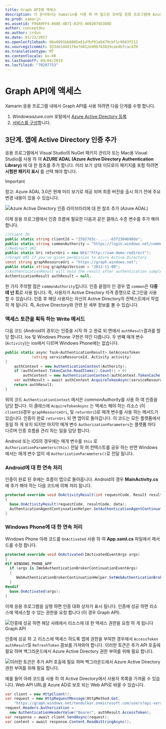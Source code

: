 ```yaml
---
title: Graph API에 액세스
description: 이 문서에서는 Xamarin을 사용 하 여 빌드된 모바일 응용 프로그램에 Azure Active Directory 인증을 추가 하는 방법에 대해 설명 합니다.
ms.prod: xamarin
ms.assetid: F94A9FF4-068E-4B71-81FE-46920745380D
author: conceptdev
ms.author: crdun
ms.date: 03/23/2017
ms.openlocfilehash: 96e0991bb0805e61dfbf91e8479cbf1c9943f212
ms.sourcegitcommit: 933de144d1fbe7d412e49b743839cae4bfcac439
ms.translationtype: MT
ms.contentlocale: ko-KR
ms.lasthandoff: 09/04/2019
ms.locfileid: "70287753"
---
```

# <a name="accessing-the-graph-api"></a>Graph API에 액세스

Xamarin 응용 프로그램 내에서 Graph API를 사용 하려면 다음 단계를 수행 합니다.

1. *Windowsazure.com* 포털에서 [Azure Active Directory 등록](~/cross-platform/data-cloud/active-directory/get-started/register.md)
2. [서비스를 구성](~/cross-platform/data-cloud/active-directory/get-started/configure.md)합니다.

## <a name="step-3-adding-active-directory-authentication-to-an-app"></a>3단계. 앱에 Active Directory 인증 추가

응용 프로그램에서 Visual Studio의 NuGet 패키지 관리자 또는 Mac용 Visual Studio를 사용 하 여 **AZURE ADAL (Azure Active Directory Authentication Library)** 에 대 한 참조를 추가 합니다.
미리 보기 상태 이므로이 패키지를 포함 하려면 **시험판 패키지 표시** 를 선택 해야 합니다.

> [!IMPORTANT]
> 참고: Azure ADAL 3.0은 현재 미리 보기로 제공 되며 최종 버전을 출시 하기 전에 주요 변경 내용이 있을 수 있습니다. 


![](graph-images/06.-adal-nuget-package.jpg "Azure Active Directory 인증 라이브러리에 대 한 참조 추가 (Azure ADAL)")

이제 응용 프로그램에서 인증 흐름에 필요한 다음과 같은 클래스 수준 변수를 추가 해야 합니다.

```csharp
//Client ID
public static string clientId = "25927d3c-.....-63f2304b90de";
public static string commonAuthority = "https://login.windows.net/common"
//Redirect URI
public static Uri returnUri = new Uri("http://xam-demo-redirect");
//Graph URI if you've given permission to Azure Active Directory
const string graphResourceUri = "https://graph.windows.net";
public static string graphApiVersion = "2013-11-08";
//AuthenticationResult will hold the result after authentication completes
AuthenticationResult authResult = null;
```

한 가지 주의할 점은 `commonAuthority`입니다. 인증 끝점이 인 경우 앱 `common`은 **다중 테 넌 트**로 사용 됩니다. 즉, 사용자가 Active Directory 자격 증명으로 로그인을 사용할 수 있습니다. 인증 후 해당 사용자는 자신의 Active Directory의 컨텍스트에서 작업 하 게 됩니다. 즉, Active Directory와 관련 된 세부 정보를 볼 수 있습니다.

### <a name="write-method-to-acquire-access-token"></a>액세스 토큰을 획득 하는 Write 메서드

다음 코드 (Android의 경우)는 인증을 시작 하 고 완료 되 면에서 `authResult`결과를 할당 합니다. Ios 및 Windows Phone 구현은 약간 다릅니다. 두 번째 매개 변수 (`Activity`)는 ios에서 다르며 Windows Phone에는 없습니다.

```csharp
public static async Task<AuthenticationResult> GetAccessToken
            (string serviceResourceId, Activity activity)
{
    authContext = new AuthenticationContext(Authority);
    if (authContext.TokenCache.ReadItems().Count() > 0)
        authContext = new AuthenticationContext(authContext.TokenCache.ReadItems().First().Authority);
    var authResult = await authContext.AcquireTokenAsync(serviceResourceId, clientId, returnUri, new AuthorizationParameters(activity));
    return authResult;
}  
```

위의 코드 `AuthenticationContext` 에서은 commonAuthority를 사용 하 여 인증을 담당 합니다. 이 클래스에 `AcquireTokenAsync` 는 액세스 해야 하는 리소스 (이 `clientId`경우 `graphResourceUri`, 및 `returnUri`)로 매개 변수를 사용 하는 메서드가 있습니다. 인증이 완료 `returnUri` 되 면 앱이로 돌아갑니다. 이 코드는 모든 플랫폼에서 동일 하 게 유지 되지만 마지막 매개 변수 `AuthorizationParameters`는 플랫폼 마다 다르며 인증 흐름을 관리 하는 일을 담당 합니다.

Android 또는 iOS의 경우에는 매개 변수를 `this` 로 `AuthorizationParameters(this)` 전달 하 여 컨텍스트를 공유 하는 반면 Windows에서는 매개 변수 없이 새 `AuthorizationParameters()`로 전달 됩니다.

### <a name="handle-continuation-for-android"></a>Android에 대 한 연속 처리

인증이 완료 된 후에는 흐름이 앱으로 돌아옵니다. Android의 경우 **MainActivity.cs**에 추가 해야 하는 다음 코드에 의해 처리 됩니다.


```csharp
protected override void OnActivityResult(int requestCode, Result resultCode, Intent data)
{
  base.OnActivityResult(requestCode, resultCode, data);
  AuthenticationAgentContinuationHelper.SetAuthenticationAgentContinuationEventArgs(requestCode, resultCode, data);
}
```

### <a name="handle-continuation-for-windows-phone"></a>Windows Phone에 대 한 연속 처리

Windows Phone 아래 코드를 `OnActivated` 사용 하 여 **App.xaml.cs** 파일에서 메서드를 수정 합니다.

```csharp
protected override void OnActivated(IActivatedEventArgs args)
{
#if WINDOWS_PHONE_APP
  if (args is IWebAuthenticationBrokerContinuationEventArgs)
  {
     WebAuthenticationBrokerContinuationHelper.SetWebAuthenticationBrokerContinuationEventArgs(args as IWebAuthenticationBrokerContinuationEventArgs);
  }
#endif
  base.OnActivated(args);
}
```

이제 응용 프로그램을 실행 하면 인증 대화 상자가 표시 됩니다.
인증에 성공 하면 리소스에 액세스할 수 있는 권한을 요청 합니다 (이 경우 Graph API).

![](graph-images/08.-authentication-flow.jpg "인증에 성공 하면 해당 사례에서 리소스에 대 한 액세스 권한을 요청 하 게 됩니다 Graph API")

인증에 성공 하 고 리소스에 액세스 하도록 앱에 권한을 부여한 경우에서 `AccessToken` `authResult`및 `RefreshToken` 콤보를 가져와야 합니다. 이러한 토큰은 추가 API 호출에 필요 하며 백그라운드에서 Azure Active Directory 권한 부여를 위해 필요 합니다.

![](graph-images/07.-access-token-for-authentication.jpg "이러한 토큰은 추가 API 호출에 필요 하며 백그라운드에서 Azure Active Directory 권한 부여를 위해 필요 합니다.")

예를 들어 아래 코드를 사용 하 여 Active Directory에서 사용자 목록을 가져올 수 있습니다. Web API URL을 Azure AD로 보호 되는 Web API로 바꿀 수 있습니다.

```csharp
var client = new HttpClient();
var request = new HttpRequestMessage(HttpMethod.Get,
    "https://graph.windows.net/tendulkar.onmicrosoft.com/users?api-version=2013-04-05");
request.Headers.Authorization =
  new AuthenticationHeaderValue("Bearer", authResult.AccessToken);
var response = await client.SendAsync(request);
var content = await response.Content.ReadAsStringAsync();
```


